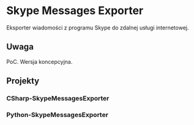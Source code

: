 # Skype Messages Exporter

Eksporter wiadomości z programu Skype do zdalnej usługi internetowej.

## Uwaga

PoC. Wersja koncepcyjna.

## Projekty

### CSharp-SkypeMessagesExporter

### Python-SkypeMessagesExporter
